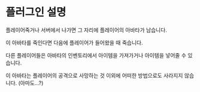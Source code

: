 # 플러그인 설명

플레이어죽거나 서버에서 나가면 그 자리에 플레이어의 아바타가 남습니다.

이 아바타를 죽인다면 다음에 플레이어가 들어왔을 때 죽습니다.

다른 플레이어들은 아바타의 인벤토리에서 아이템을 가져가거나 아이템을 넣어줄 수 있습니다.

이 아바타는 플레이어의 공격으로 사망하는 것 이외에 어떠한 방법으로도 사라지지 않습니다. (아마도...?)
